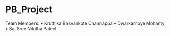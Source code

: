 # PB_Project

Team Members:
•	Kruthika Basvankote Channappa
•	Dwarkamoye Mohanty
•	Sai Sree Nikitha Pateel

